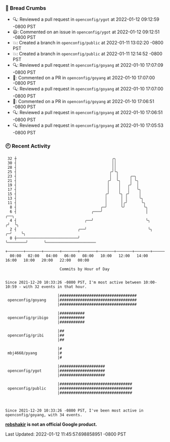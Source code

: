 ### 🍞 Bread Crumbs

 * 🔍: Reviewed a pull request in  `openconfig/ygot` at 2022-01-12 09:12:59 -0800 PST
 * 😃: Commented on an issue in `openconfig/ygot` at 2022-01-12 09:12:51 -0800 PST
 * 💥: Created a branch in `openconfig/public` at 2022-01-11 13:02:20 -0800 PST
 * 💥: Created a branch in `openconfig/public` at 2022-01-11 12:14:52 -0800 PST
 * 🔍: Reviewed a pull request in  `openconfig/goyang` at 2022-01-10 17:07:09 -0800 PST
 * 💬: Commented on a PR in  `openconfig/goyang` at 2022-01-10 17:07:00 -0800 PST
 * 🔍: Reviewed a pull request in  `openconfig/goyang` at 2022-01-10 17:07:00 -0800 PST
 * 💬: Commented on a PR in  `openconfig/goyang` at 2022-01-10 17:06:51 -0800 PST
 * 🔍: Reviewed a pull request in  `openconfig/goyang` at 2022-01-10 17:06:51 -0800 PST
 * 🔍: Reviewed a pull request in  `openconfig/goyang` at 2022-01-10 17:05:53 -0800 PST

### 🕘 Recent Activity
```
 32 ┼                                          ╭╮
 30 ┤                                          ││
 28 ┤                                          ││
 25 ┤                                         ╭╯╰╮
 23 ┤                                         │  │     ╭─╮
 21 ┤                                        ╭╯  ╰╮    │ ╰╮
 19 ┤                                        │    │   ╭╯  │
 17 ┤                                        │    │   │   ╰╮
 15 ┤                                       ╭╯    ╰╮ ╭╯    │
 13 ┤                                       │      │ │     ╰╮
 11 ┤                                       │      │╭╯      ╰╮
  8 ┤                                     ╭─╯      ╰╯        ╰╮
  6 ┤                                 ╭───╯                   │             ╭──╮
  4 ┤                              ╭──╯                       ╰╮           ╭╯  ╰╮
  2 ┤                           ╭──╯                           ╰╮        ╭─╯    ╰╮
  0 ┼───────────────────────────╯                               ╰────────╯       ╰──────────────────────
    +───────+───────+───────+───────+───────+───────+───────+───────+───────+───────+───────+───────+────
  00:00   02:00   04:00   06:00   08:00   10:00   12:00   14:00   16:00   18:00   20:00   22:00   00:00   

						Commits by Hour of Day


Since 2021-12-20 10:33:26 -0800 PST, I'm most active between 10:00-10:59 - with 32 events in that hour.

```



```
                       |##################################
 openconfig/goyang     |##################################
                       |##################################

                       |###########
 openconfig/gribigo    |###########
                       |###########

                       |##
 openconfig/gribi      |##
                       |##

                       |#
 mbj4668/pyang         |#
                       |#

                       |####################
 openconfig/ygot       |####################
                       |####################

                       |################################
 openconfig/public     |################################
                       |################################



Since 2021-12-20 10:33:26 -0800 PST, I've been most active in openconfig/goyang, with 34 events.

```
**[robshakir](mailto:robjs@google.com) is not an official Google product.**  


Last Updated: 2022-01-12 11:45:57.698858951 -0800 PST
